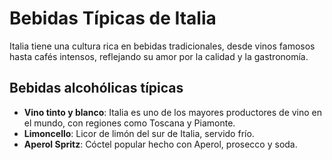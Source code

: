 # Bebidas Típicas de Italia

Italia tiene una cultura rica en bebidas tradicionales, desde vinos famosos hasta cafés intensos, reflejando su amor por la calidad y la gastronomía.

## Bebidas alcohólicas típicas

- **Vino tinto y blanco**: Italia es uno de los mayores productores de vino en el mundo, con regiones como Toscana y Piamonte.
- **Limoncello**: Licor de limón del sur de Italia, servido frío.
- **Aperol Spritz**: Cóctel popular hecho con Aperol, prosecco y soda.
